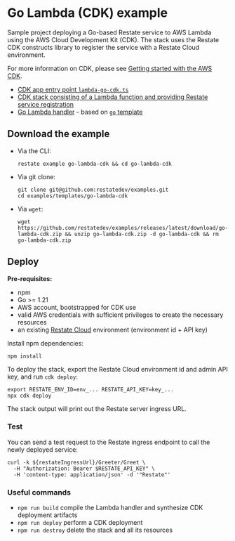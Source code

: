 # Go Lambda (CDK) example


Sample project deploying a Go-based Restate service to AWS Lambda using the AWS Cloud Development Kit (CDK).
The stack uses the Restate CDK constructs library to register the service with a Restate Cloud environment.

For more information on CDK, please see [Getting started with the AWS CDK](https://docs.aws.amazon.com/cdk/v2/guide/getting_started.html).

* [CDK app entry point `lambda-go-cdk.ts`](bin/lambda-go-cdk.ts)
* [CDK stack consisting of a Lambda function and providing Restate service registration](cdk/lambda-go-cdk-stack.ts)
* [Go Lambda handler](lambda) - based on [`go` template](../go)

## Download the example

- Via the CLI:
    ```shell
    restate example go-lambda-cdk && cd go-lambda-cdk
    ```

- Via git clone:
    ```shell
    git clone git@github.com:restatedev/examples.git
    cd examples/templates/go-lambda-cdk
    ```

- Via `wget`:
    ```shell
    wget https://github.com/restatedev/examples/releases/latest/download/go-lambda-cdk.zip && unzip go-lambda-cdk.zip -d go-lambda-cdk && rm go-lambda-cdk.zip
    ```

## Deploy

**Pre-requisites:**

* npm
* Go >= 1.21
* AWS account, bootstrapped for CDK use
* valid AWS credentials with sufficient privileges to create the necessary resources
* an existing [Restate Cloud](https://restate.dev) environment (environment id + API key)

Install npm dependencies:

```shell
npm install
```

To deploy the stack, export the Restate Cloud environment id and admin API key, and run `cdk deploy`:

```shell
export RESTATE_ENV_ID=env_... RESTATE_API_KEY=key_...
npx cdk deploy
```

The stack output will print out the Restate server ingress URL.

### Test

You can send a test request to the Restate ingress endpoint to call the newly deployed service:

```shell
curl -k ${restateIngressUrl}/Greeter/Greet \
  -H "Authorization: Bearer $RESTATE_API_KEY" \
  -H 'content-type: application/json' -d '"Restate"'
```

### Useful commands

* `npm run build`    compile the Lambda handler and synthesize CDK deployment artifacts
* `npm run deploy`   perform a CDK deployment
* `npm run destroy`  delete the stack and all its resources
